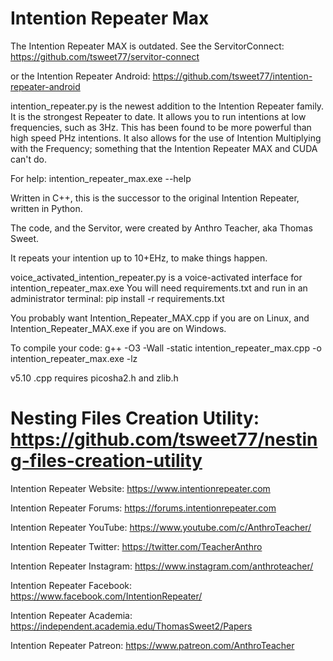 # Intention Repeater Max

The Intention Repeater MAX is outdated. See the ServitorConnect: https://github.com/tsweet77/servitor-connect

or the Intention Repeater Android: https://github.com/tsweet77/intention-repeater-android



intention_repeater.py is the newest addition to the Intention Repeater family.
It is the strongest Repeater to date. It allows you to run intentions at low frequencies,
such as 3Hz. This has been found to be more powerful than high speed PHz intentions.
It also allows for the use of Intention Multiplying with the Frequency; something that
the Intention Repeater MAX and CUDA can't do.

For help: intention_repeater_max.exe --help

Written in C++, this is the successor to the original Intention Repeater, written in Python.

The code, and the Servitor, were created by Anthro Teacher, aka Thomas Sweet.

It repeats your intention up to 10+EHz, to make things happen.

voice_activated_intention_repeater.py is a voice-activated interface for intention_repeater_max.exe
You will need requirements.txt and run in an administrator terminal: pip install -r requirements.txt

You probably want Intention_Repeater_MAX.cpp if you are on Linux,
and Intention_Repeater_MAX.exe if you are on Windows.

To compile your code: g++ -O3 -Wall -static intention_repeater_max.cpp -o intention_repeater_max.exe -lz

v5.10 .cpp requires picosha2.h and zlib.h

# Nesting Files Creation Utility: https://github.com/tsweet77/nesting-files-creation-utility

Intention Repeater Website: https://www.intentionrepeater.com

Intention Repeater Forums: https://forums.intentionrepeater.com

Intention Repeater YouTube: https://www.youtube.com/c/AnthroTeacher/

Intention Repeater Twitter: https://twitter.com/TeacherAnthro

Intention Repeater Instagram: https://www.instagram.com/anthroteacher/

Intention Repeater Facebook: https://www.facebook.com/IntentionRepeater/

Intention Repeater Academia: https://independent.academia.edu/ThomasSweet2/Papers

Intention Repeater Patreon: https://www.patreon.com/AnthroTeacher
